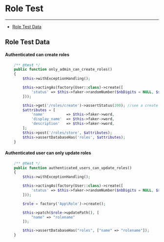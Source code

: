 # Role Test
---
 - [Role Test Data](/{{route}}/{{version}}/roletest/#role-test-data)

<a name="role-test-data"></a>
## Role Test Data

#### Authenticated can create roles
```php
    /** @test */
    public function only_admin_can_create_roles()
    {
        $this->withExceptionHandling();

        $this->actingAs(factory(User::class)->create([
            'status' => $this->faker->randomNumber($nbDigits = NULL, $strict = false),
        ]));

        $this->get('/roles/create')->assertStatus(200); //see a create form
        $attributes = [
            'name'          => $this->faker->word,
            'display_name'  => $this->faker->word,
            'description'   => $this->faker->word,
        ];
        $this->post('/roles/store', $attributes);
        $this->assertDatabaseHas('roles', $attributes);
    }
```

#### Authenticated user can only update roles
```php
    /** @test */
    public function authenticated_users_can_update_roles()
    {
        $this->withExceptionHandling();

        $this->actingAs(factory(User::class)->create([
            'status' => $this->faker->randomNumber($nbDigits = NULL, $strict = false),
        ]));

        $role = factory('App\Role')->create();

        $this->patch($role->updatePath(), [
            "name" => "rolename"
        ]);

        $this->assertDatabaseHas("roles", ["name" => "rolename"]);
    }
```
